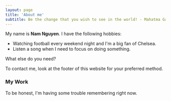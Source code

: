 ```yaml
---
layout: page
title: 'About me'
subtitle: Be the change that you wish to see in the world! - Mahatma Gandhi.
---
```


My name is **Nam Nguyen**. I have the following hobbies:

- Watching football every weekend night and I'm a big fan of Chelsea.
- Listen a song when I need to focus on doing something.

What else do you need?

To contact me, look at the footer of this website for your preferred method.

### My Work

To be honest, I'm having some trouble remembering right now.
